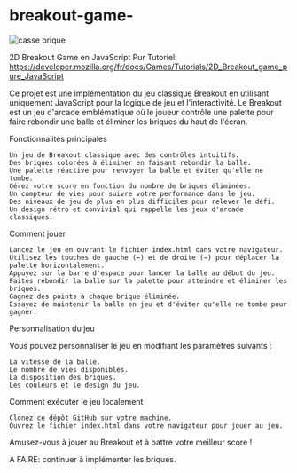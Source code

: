 # breakout-game-

![casse brique](https://github.com/AntoTilm/breakout-game-/assets/119782635/14dee51c-9901-40e9-85cb-0c8e7d128112)

2D Breakout Game en JavaScript Pur
Tutoriel: https://developer.mozilla.org/fr/docs/Games/Tutorials/2D_Breakout_game_pure_JavaScript


Ce projet est une implémentation du jeu classique Breakout en utilisant uniquement JavaScript pour la logique de jeu et l'interactivité. Le Breakout est un jeu d'arcade emblématique où le joueur contrôle une palette pour faire rebondir une balle et éliminer les briques du haut de l'écran.

Fonctionnalités principales

    Un jeu de Breakout classique avec des contrôles intuitifs.
    Des briques colorées à éliminer en faisant rebondir la balle.
    Une palette réactive pour renvoyer la balle et éviter qu'elle ne tombe.
    Gérez votre score en fonction du nombre de briques éliminées.
    Un compteur de vies pour suivre votre performance dans le jeu.
    Des niveaux de jeu de plus en plus difficiles pour relever le défi.
    Un design rétro et convivial qui rappelle les jeux d'arcade classiques.

Comment jouer

    Lancez le jeu en ouvrant le fichier index.html dans votre navigateur.
    Utilisez les touches de gauche (←) et de droite (→) pour déplacer la palette horizontalement.
    Appuyez sur la barre d'espace pour lancer la balle au début du jeu.
    Faites rebondir la balle sur la palette pour atteindre et éliminer les briques.
    Gagnez des points à chaque brique éliminée.
    Essayez de maintenir la balle en jeu et d'éviter qu'elle ne tombe pour gagner.

Personnalisation du jeu

Vous pouvez personnaliser le jeu en modifiant les paramètres suivants :

    La vitesse de la balle.
    Le nombre de vies disponibles.
    La disposition des briques.
    Les couleurs et le design du jeu.

Comment exécuter le jeu localement

    Clonez ce dépôt GitHub sur votre machine.
    Ouvrez le fichier index.html dans votre navigateur pour jouer au jeu.

Amusez-vous à jouer au Breakout et à battre votre meilleur score !

A FAIRE: continuer à implémenter les briques.
